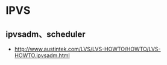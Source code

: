 # IPVS

## ipvsadm、scheduler

* <http://www.austintek.com/LVS/LVS-HOWTO/HOWTO/LVS-HOWTO.ipvsadm.html>